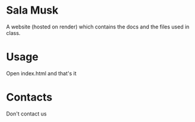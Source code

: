 # Sala Musk
A website (hosted on render) which contains the docs and the files used in class.
# Usage
Open index.html and that's it
# Contacts
Don't contact us

